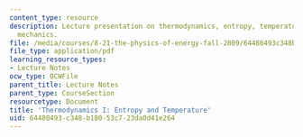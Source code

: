 ```yaml
---
content_type: resource
description: Lecture presentation on thermodynamics, entropy, temperature, and statistical
  mechanics.
file: /media/courses/8-21-the-physics-of-energy-fall-2009/64480493c348b18053c723da0d41e264_MIT8_21s09_lec08.pdf
file_type: application/pdf
learning_resource_types:
- Lecture Notes
ocw_type: OCWFile
parent_title: Lecture Notes
parent_type: CourseSection
resourcetype: Document
title: 'Thermodynamics I: Entropy and Temperature'
uid: 64480493-c348-b180-53c7-23da0d41e264
---
```

